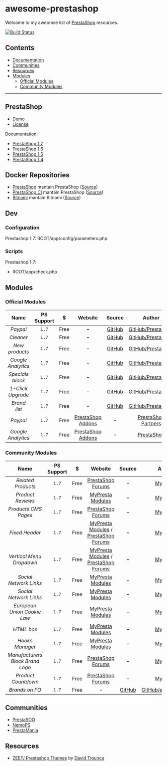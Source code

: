 # awesome-prestashop

Welcome to my aweomse list of [PrestaShop](https://www.prestashop.com) resources.

[![Build Status](https://travis-ci.org/alex1a/awesome-prestashop.svg?branch=master)](https://travis-ci.org/alex1a/awesome-prestashop)

## Contents

- [Documentation](#documentation)
- [Communities](#communities)
- [Resources](#resources)
- [Modules](#modules)
  - [Official Modules](#official-modules)
  - [Community Modules](#community-modules)

---

## PrestaShop


* [Demo](http://demo.prestashop.com/)
* [License](https://www.prestashop.com/en/osl-license)

Documentation:

* [PrestaShop 1.7](http://doc.prestashop.com/display/PS17)
* [PrestaShop 1.6](http://doc.prestashop.com/display/PS16)
* [PrestaShop 1.5](http://doc.prestashop.com/display/PS15)
* [PrestaShop 1.4](http://doc.prestashop.com/display/PS14)

## Docker Repositories

* [PrestaShop](https://hub.docker.com/r/prestashop/prestashop/) mantain PrestaShop ([Source](https://github.com/PrestaShop/docker))
* [PrestaShop CI](https://hub.docker.com/r/prestashop/prestashop-git/) mantain PrestaShop ([Source](https://github.com/PrestaShop/docker-ci))
* [Bitnami](https://hub.docker.com/r/bitnami/prestashop/) mantain Bitnami ([Source](https://github.com/bitnami/bitnami-docker-prestashop))

## Dev

### Configuration

Prestashop 1.7: ROOT/app/config/parameters.php

### Scripts

Prestashop 1.7:

* ROOT/app/check.php

## Modules

### Official Modules

| Name | PS Support | $ | Website | Source | Author |
|:------------------:|:----------:|:----:|:--------------------------------------------------------------------------:|:----------------------------------------------------------:|:--------------------------------------------------------------------------:|
| *Paypal* | `1.7` | Free | **-** | [GitHub](https://github.com/PrestaShop/paypal) | [GitHub/PrestaShop](https://github.com/PrestaShop) |
| *Cleaner* | `1.7` | Free | **-** | [GitHub](https://github.com/PrestaShop/pscleaner) | [GitHub/PrestaShop](https://github.com/PrestaShop) |
| *New products* | `1.7` | Free | **-** | [GitHub](https://github.com/PrestaShop/ps_newproducts) | [GitHub/PrestaShop](https://github.com/PrestaShop) |
| *Google Analytics* | `1.7` | Free | **-** | [GitHub](https://github.com/PrestaShop/ps_googleanalytics) | [GitHub/PrestaShop](https://github.com/PrestaShop) |
| *Specials block* | `1.7` | Free | **-** | [GitHub](https://github.com/PrestaShop/ps_specials) | [GitHub/PrestaShop](https://github.com/PrestaShop) |
| *1-Click Upgrade* | `1.7` | Free | **-** | [GitHub](https://github.com/PrestaShop/autoupgrade) | [GitHub/PrestaShop](https://github.com/PrestaShop) |
| *Brand list* | `1.7` | Free | **-** | [GitHub](https://github.com/PrestaShop/ps_brandlist) | [GitHub/PrestaShop](https://github.com/PrestaShop) |
| *Paypal* | `1.7` | Free | [PrestaShop Addons](https://addons.prestashop.com/en/1748-paypal.html) | **-** | [PrestaShop Partners](https://addons.prestashop.com/7_prestashop-partners) |
| *Google Analytics* | `1.7` | Free | [PrestaShop Addons](https://addons.prestashop.com/en/4168-ganalytics.html) | **-** | [PrestaShop](https://addons.prestashop.com/1_prestashop) |

### Community Modules

| Name | PS Support | $ | Website | Source | Author |
|:--------------------------------:|:----------:|:----:|:--------------------------------------------------------------------------------------------------------------------------------------------------------------------------------------------------------------------------------------------------:|:----------------------------------------------------:|:--------------------------------------------------------:|
| *Related Products* | `1.7` | Free | [PrestaShop Forums](https://www.prestashop.com/forums/topic/405749-free-module-related-products-prestashop-17/) | **-** | [MyPresta](https://mypresta.eu) |
| *Product Reviews* | `1.7` | Free | [MyPresta Modules](https://mypresta.eu/modules/advertising-and-marketing/free-product-reviews-comments.html) | **-** | [MyPresta](https://mypresta.eu) |
| *Products CMS Pages* | `1.7` | Free | [PrestaShop Forums](https://www.prestashop.com/forums/topic/524307-free-module-products-on-cms-pages-prestashop-17-16/) | **-** | [MyPresta](https://mypresta.eu) |
| *Fixed Header* | `1.7` | Free | [MyPresta Modules](https://mypresta.eu/modules/front-office-features/fixed-sticky-header.html) / [PrestaShop Forums](https://www.prestashop.com/forums/topic/597463-module-prestashop-17-16-sticky-header-free/) | **-** | [MyPresta](https://mypresta.eu) |
| *Vertical Menu Dropdown* | `1.7` | Free | [MyPresta Modules](https://mypresta.eu/modules/front-office-features/vertical-dropdown-categories-menu.html) / [PrestaShop Forums](https://www.prestashop.com/forums/topic/529186-free-module-vertical-dropdown-categories-menu-prestashop-17-16/) | **-** | [MyPresta](https://mypresta.eu) |
| *Social Network Links* | `1.7` | Free | [MyPresta Modules](https://mypresta.eu/modules/social-networks/social-network-links.html) | **-** | [MyPresta](https://mypresta.eu) |
| *Social Network Links* | `1.7` | Free | [MyPresta Modules](https://mypresta.eu/modules/front-office-features/scroll-to-top.html) | **-** | [MyPresta](https://mypresta.eu) |
| *European Union Cookie Law* | `1.7` | Free | [MyPresta Modules](https://mypresta.eu/modules/front-office-features/european-union-cookie-law.html) | **-** | [MyPresta](https://mypresta.eu) |
| *HTML box* | `1.7` | Free | [MyPresta Modules](https://mypresta.eu/modules/front-office-features/html-box.html) | **-** | [MyPresta](https://mypresta.eu) |
| *Hooks Manager* | `1.7` | Free | [MyPresta Modules](https://mypresta.eu/modules/administration-tools/hooks-manager.html) | **-** | [MyPresta](https://mypresta.eu) |
| *Manufacturers Block Brand Logo* | `1.7` | Free | [PrestaShop Forums](https://www.prestashop.com/forums/topic/354873-free-module-manufacturers-block-with-brand-logo/) | **-** | [MyPresta](https://mypresta.eu) |
| *Product Countdown* | `1.7` | Free | [PrestaShop Forums](https://www.prestashop.com/forums/topic/568613-free-module-product-countdown-ps-151617/) | **-** | [MyPresta](https://mypresta.eu) |
| *Brands on FO* | `1.7` | Free | **-** | [GitHub](https://github.com/eliasrodeloso/dt_brands) | [GitHub/eliasrodeloso](https://github.com/eliasrodeloso) |

## Communities

* [PrestaSOO](https://www.prestasoo.com/)
* [NemoPS](http://nemops.com/)
* [PrestaMania](http://prestamania.com/)

## Resources

* [ZEEF/
Prestashop Themes](https://prestashop-themes.zeef.com/david.trounce) by [David Trounce](https://plus.google.com/+DavidTrounce)
